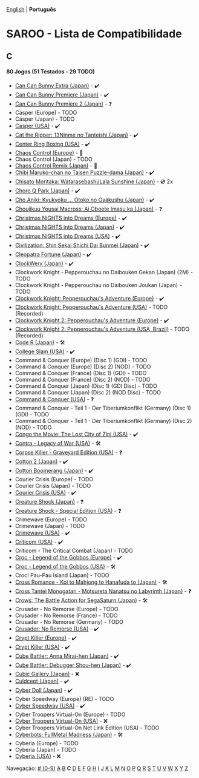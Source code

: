 [English](../en-us/C.md) | **Português**

# SAROO - Lista de Compatibilidade

## C

#### 80 Jogos (51 Testados - 29 TODO)

- [Can Can Bunny Extra (Japan)](../../../Regions/Retails/Japan/T-19706G/01/README.md) - :heavy_check_mark:
- [Can Can Bunny Premiere (Japan)](../../../Regions/Retails/Japan/T-19701G/01/README.md) - :heavy_check_mark:
- [Can Can Bunny Premiere 2 (Japan)](../../../Regions/Retails/Japan/T-19703G/01/README.md) - :question:
- Casper (Europe) - TODO
- Casper (Japan) - TODO
- [Casper (USA)](../../../Regions/Retails/USA/T-12512H/01/README.md) - :heavy_check_mark:
- [Cat the Ripper: 13Ninme no Tanteishi (Japan)](../../../Regions/Retails/Japan/T-35701G/01/README.md) - :heavy_check_mark:
- [Center Ring Boxing (USA)](../../../Regions/Retails/USA/T-6005H/01/README.md) - :heavy_check_mark:
- [Chaos Control (Europe)](../../../Regions/Retails/Europe/T-15102H/README.md) - :100:
- Chaos Control (Japan) - TODO
- [Chaos Control Remix (Japan)](../../../Regions/Retails/Japan/T-7006G/README.md) - :100:
- [Chibi Maruko-chan no Taisen Puzzle-dama (Japan)](../../../Regions/Retails/Japan/T-9507G/01/README.md) - :heavy_check_mark:
- [Chisato Moritaka: Watarasebashi/Lala Sunshine (Japan)](../../../Regions/Retails/Japan/GS-9172/README.md) - :cd: 2x
- [Choro Q Park (Japan)](../../../Regions/Retails/Japan/T-10314G/01/README.md) - :heavy_check_mark:
- [Cho Aniki: Kyukyoku ... Otoko no Gyakushu (Japan)](../../../Regions/Retails/Japan/T-2503G/01/README.md) - :heavy_check_mark:
- [Choujikuu Yousai Macross: Ai Oboete Imasu ka (Japan)](../../../Regions/Retails/Japan/T-23403G/01/README.md) - :question:
- [Christmas NiGHTS into Dreams (Europe)](../../../Regions/Retails/Europe/610-6483/01/README.md) - :heavy_check_mark:
- [Christmas NiGHTS into Dreams (Japan)](../../../Regions/Retails/Japan/610-6431/01/README.md) - :heavy_check_mark:
- [Christmas NiGHTS into Dreams (USA)](../../../Regions/Retails/USA/MK-81067/01/README.md) - :heavy_check_mark:
- [Civilization: Shin Sekai Shichi Dai Bunmei (Japan)](../../../Regions/Retails/Japan/T-2003G/01/README.md) - :heavy_check_mark:
- [Cleopatra Fortune (Japan)](../../../Regions/Retails/Japan/T-1108G/01/README.md) - :heavy_check_mark:
- [ClockWerx (Japan)](../../../Regions/Retails/Japan/T-22302G/01/README.md) - :heavy_check_mark:
- Clockwork Knight - Pepperouchau no Daibouken Gekan (Japan) (2M) - TODO
- Clockwork Knight - Pepperouchau no Daibouken Joukan (Japan) - TODO
- [Clockwork Knight: Pepperouchau's Adventure (Europe)](../../../Regions/Retails/Europe/MK-81007/01/README.md) - :heavy_check_mark:
- [Clockwork Knight: Pepperouchau's Adventure (USA)](../../../Regions/Retails/USA/MK-81007/01/README.md) - TODO (Recorded)
- [Clockwork Knight 2: Pepperouchau's Adventure (Europe)](../../../Regions/Retails/Europe/MK-81021/01/README.md) - :heavy_check_mark:
- [Clockwork Knight 2: Pepperouchau's Adventure (USA, Brazil)](../../../Regions/Retails/USA/MK-81036/01/README.md) - TODO (Recorded)
- [Code R (Japan)](../../../Regions/Retails/Japan/T-23502G/01/README.md) - :hammer_and_wrench:
- [College Slam (USA)](../../../Regions/Retails/USA/T-8111H/01/README.md) - :heavy_check_mark:
- Command & Conquer (Europe) (Disc 1) (GDI) - TODO
- Command & Conquer (Europe) (Disc 2) (NOD) - TODO
- Command & Conquer (France) (Disc 1) (GDI) - TODO
- Command & Conquer (France) (Disc 2) (NOD) - TODO
- Command & Conquer (Japan) (Disc 1) (GDI Disc) - TODO
- Command & Conquer (Japan) (Disc 2) (NOD Disc) - TODO
- [Command & Conquer (USA)](../../../Regions/Retails/USA/T-7028H/01/README.md) - :question:
- Command & Conquer - Teil 1 - Der Tiberiumkonflikt (Germany) (Disc 1) (GDI) - TODO
- Command & Conquer - Teil 1 - Der Tiberiumkonflikt (Germany) (Disc 2) (NOD) - TODO
- [Congo the Movie: The Lost City of Zinj (USA)](../../../Regions/Retails/USA/MK-81010/01/README.md) - :heavy_check_mark:
- [Contra - Legacy of War (USA)](../../../Regions/Retails/USA/T-9507H/01/README.md) - :hammer_and_wrench:
- [Corpse Killer - Graveyard Edition (USA)](../../../Regions/Retails/USA/T-16201H/01/README.md) - :question:
- [Cotton 2 (Japan)](../../../Regions/Retails/Japan/T-9904G/01/README.md) - :heavy_check_mark:
- [Cotton Boomerang (Japan)](../../../Regions/Retails/Japan/T-9906G/01/README.md) - :heavy_check_mark:
- Courier Crisis (Europe) - TODO
- Courier Crisis (Japan) - TODO
- [Courier Crisis (USA)](../../../Regions/Retails/USA/T-25415H/01/README.md) - :heavy_check_mark:
- [Creature Shock (Japan)](../../../Regions/Retails/Japan/T-1303G/01/README.md) - :question:
- [Creature Shock - Special Edition (USA)](../../../Regions/Retails/USA/T-01304H/01/README.md) - :question:
- Crimewave (Europe) - TODO
- Crimewave (Japan) - TODO
- [Crimewave (USA)](../../../Regions/Retails/USA/T-8807H/01/README.md) - :heavy_check_mark:
- [Criticom (USA)](../../../Regions/Retails/USA/T-2302H/01/README.md) - :heavy_check_mark:
- Criticom - The Critical Combat (Japan) - TODO
- [Croc - Legend of the Gobbos (Europe)](../../../Regions/Retails/Europe/T-5029H-50/01/README.md) - :heavy_check_mark:
- [Croc - Legend of the Gobbos (USA)](../../../Regions/Retails/USA/T-5029H-50/01/README.md) - :hammer_and_wrench:
- Croc! Pau-Pau Island (Japan) - TODO
- [Cross Romance - Koi to Mahjong to Hanafuda to (Japan)](../../../Regions/Retails/Japan/T-7103G/01/README.md) - :hammer_and_wrench:
- [Cross Tantei Monogatari - Motsureta Nanatsu no Labyrinth (Japan)](../../../Regions/Retails/Japan/T-36401G/01/README.md) - :question:
- [Crows: The Battle Action for SegaSaturn (Japan)](../../../Regions/Retails/Japan/T-16806G/01/README.md) - :hammer_and_wrench:
- Crusader - No Remorse (Europe) - TODO
- Crusader - No Remorse (France) - TODO
- Crusader - No Remorse (Germany) - TODO
- [Crusader: No Remorse (USA)](../../../Regions/Retails/USA/T-5014H/01/README.md) - :heavy_check_mark:
- [Crypt Killer (Europe)](../../../Regions/Retails/Europe/T-9509H-50/01/README.md) - :heavy_check_mark:
- [Crypt Killer (USA)](../../../Regions/Retails/USA/T-9509H/01/README.md) - :heavy_check_mark:
- [Cube Battler: Anna Mirai-hen (Japan)](../../../Regions/Retails/Japan/T-21006G/01/README.md) - :heavy_check_mark:
- [Cube Battler: Debugger Shou-hen (Japan)](../../../Regions/Retails/Japan/T-21004G/01/README.md) - :heavy_check_mark:
- [Cubic Gallery (Japan)](../../../Regions/Retails/Japan/T-19401G/01/README.md) - :x:
- [Culdcept (Japan)](../../../Regions/Retails/Japan/T-31401G/01/README.md) - :heavy_check_mark:
- [Cyber Doll (Japan)](../../../Regions/Retails/Japan/T-22401G/01/README.md) - :heavy_check_mark:
- Cyber Speedway (Europe) (RE) - TODO
- [Cyber Speedway (USA)](../../../Regions/Retails/USA/MK-81204/01/README.md) - :heavy_check_mark:
- Cyber Troopers Virtual-On (Europe) - TODO
- [Cyber Troopers Virtual-On (USA)](../../../Regions/Retails/USA/MK-81042/01/README.md) - :x:
- Cyber Troopers Virtual-On Net Link Edition (USA) - TODO
- [Cyberbots: FullMetal Madness (Japan)](../../../Regions/Retails/Japan/T-1217G/01/README.md) - :hammer_and_wrench:
- Cyberia (Europe) - TODO
- Cyberia (Japan) - TODO
- [Cyberia (USA)](../../../Regions/Retails/USA/T-12508H/01/README.md) - :x:

Navegação:
[# (0-9)](./09.md) [A](./A.md) [B](./B.md) **C** [D](./D.md) [E](./E.md) [F](./F.md) [G](./G.md) [H](./H.md) [I](./I.md) [J](./J.md) [K](./K.md) [L](./L.md) [M](./M.md) [N](./N.md) [O](./O.md) [P](./P.md) [Q](./Q.md) [R](./R.md) [S](./S.md) [T](./T.md) [U](./U.md) [V](./V.md) [W](./W.md) [X](./X.md) [Y](./Y.md) [Z](./Z.md)

